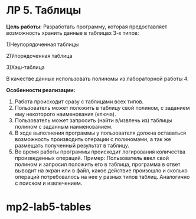 # ЛР 5. Таблицы

__Цель работы:__ 
Разработать программу, которая предоставляет возможность хранить данные в таблицах 3-х типов:

1)Неупорядоченная таблицы

2)Упорядоченная таблица

3)Хэш-таблица

В качестве данных использовать полиномы из лабораторной работы 4.


__Особенности реализации:__

1. Работа происходит сразу с таблицами всех типов.
1. Пользователь может положить в таблицу свой полином, с заданием ему некоторого наименования (ключа).
1. Пользователь может запросить (найти в/извлечь из) таблицы полином с заданным наименованием.
1. В ходе выполнения программы у пользователя должна оставаться возможность производить операции с полиномами, а так же размещать полученный результат в таблицу.
1. Во время работы программы происходит логирования количества произведенных операций. Пример:
Пользователь ввел свой полином и запросил положить его в таблица, программа в ответ выводит на экран или в файл, какое действие произошло и сколько операций потребовалось на нее у разных типов таблиц. Аналогично с поиском и извлечением.
# mp2-lab5-tables